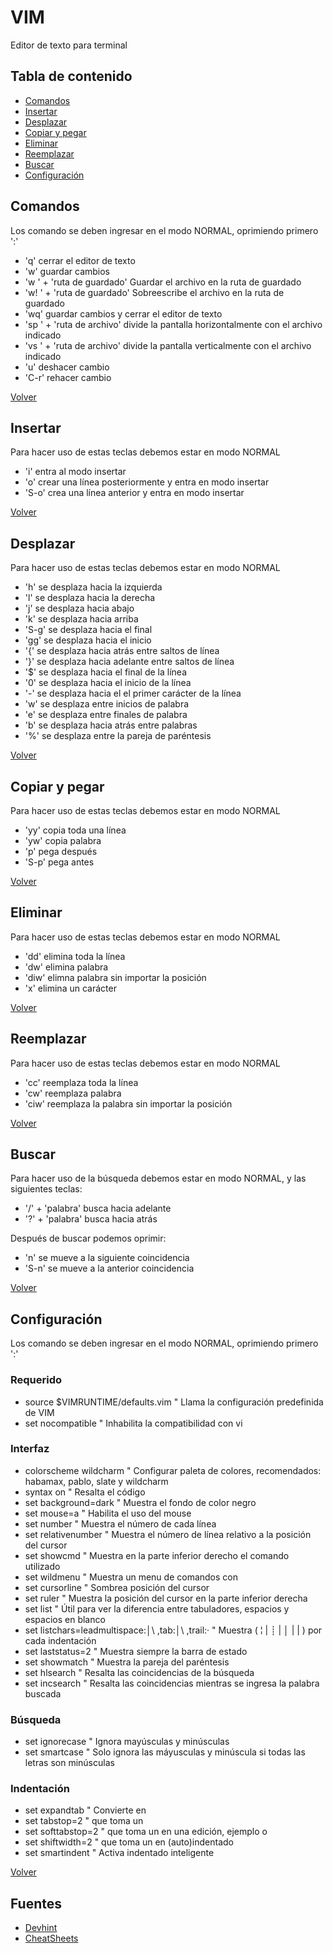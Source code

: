 # VIM

Editor de texto para terminal

## Tabla de contenido

- [Comandos](#comandos)
- [Insertar](#insertar)
- [Desplazar](#desplazar)
- [Copiar y pegar](#copiar-y-pegar)
- [Eliminar](#eliminar)
- [Reemplazar](#reemplazar)
- [Buscar](#buscar)
- [Configuración](#configuración)

## Comandos

Los comando se deben ingresar en el modo NORMAL, oprimiendo primero ':'

- 'q' cerrar el editor de texto
- 'w' guardar cambios
- 'w ' + 'ruta de guardado' Guardar el archivo en la ruta de guardado
- 'w! ' + 'ruta de guardado' Sobreescribe el archivo en la ruta de guardado
- 'wq' guardar cambios y cerrar el editor de texto
- 'sp ' + 'ruta de archivo' divide la pantalla horizontalmente con el archivo indicado
- 'vs ' + 'ruta de archivo' divide la pantalla verticalmente con el archivo indicado
- 'u' deshacer cambio
- 'C-r' rehacer cambio

[Volver](#tabla-de-contenido)

## Insertar

Para hacer uso de estas teclas debemos estar en modo NORMAL

- 'i' entra al modo insertar
- 'o' crear una línea posteriormente y entra en modo insertar
- 'S-o' crea una línea anterior y entra en modo insertar

[Volver](#tabla-de-contenido)

## Desplazar

Para hacer uso de estas teclas debemos estar en modo NORMAL

- 'h' se desplaza hacia la izquierda
- 'l' se desplaza hacia la derecha
- 'j' se desplaza hacia abajo
- 'k' se desplaza hacia arriba
- 'S-g' se desplaza hacia el final
- 'gg' se desplaza hacia el inicio
- '{' se desplaza hacia atrás entre saltos de línea
- '}' se desplaza hacia adelante entre saltos de línea
- '$' se desplaza hacia el final de la línea
- '0' se desplaza hacia el inicio de la línea
- '-' se desplaza hacia el el primer carácter de la línea
- 'w' se desplaza entre inicios de palabra
- 'e' se desplaza entre finales de palabra
- 'b' se desplaza hacia atrás entre palabras
- '%' se desplaza entre la pareja de paréntesis

[Volver](#tabla-de-contenido)

## Copiar y pegar

Para hacer uso de estas teclas debemos estar en modo NORMAL

- 'yy' copia toda una línea
- 'yw' copia palabra
- 'p' pega después
- 'S-p' pega antes

[Volver](#tabla-de-contenido)

## Eliminar

Para hacer uso de estas teclas debemos estar en modo NORMAL

- 'dd' elimina toda la línea
- 'dw' elimina palabra
- 'diw' elimna palabra sin importar la posición
- 'x' elimina un carácter

[Volver](#tabla-de-contenido)

## Reemplazar

Para hacer uso de estas teclas debemos estar en modo NORMAL

- 'cc' reemplaza toda la línea
- 'cw' reemplaza palabra
- 'ciw' reemplaza la palabra sin importar la posición

[Volver](#tabla-de-contenido)

## Buscar

Para hacer uso de la búsqueda debemos estar en modo NORMAL, y las siguientes teclas:

- '/' + 'palabra' busca hacia adelante
- '?' + 'palabra' busca hacia atrás

Después de buscar podemos oprimir:

- 'n' se mueve a la siguiente coincidencia
- 'S-n' se mueve a la anterior coincidencia

[Volver](#tabla-de-contenido)

## Configuración

Los comando se deben ingresar en el modo NORMAL, oprimiendo primero ':'

### Requerido

- source $VIMRUNTIME/defaults.vim " Llama la configuración predefinida de VIM
- set nocompatible " Inhabilita la compatibilidad con vi

### Interfaz

- colorscheme wildcharm " Configurar paleta de colores, recomendados: habamax, pablo, slate y wildcharm
- syntax on " Resalta el código
- set background=dark " Muestra el fondo de color negro
- set mouse=a " Habilita el uso del mouse
- set number " Muestra el número de cada línea
- set relativenumber " Muestra el número de línea relativo a la posición del cursor
- set showcmd " Muestra en la parte inferior derecho el comando utilizado
- set wildmenu " Muestra un menu de comandos con <Tab>
- set cursorline " Sombrea posición del cursor
- set ruler " Muestra la posición del cursor en la parte inferior derecha
- set list " Útil para ver la diferencia entre tabuladores, espacios y espacios en blanco
- set listchars=leadmultispace:│\ ,tab:│\ ,trail:· " Muestra ( ¦ | ┊ | │ | \| ) por cada indentación
- set laststatus=2 " Muestra siempre la barra de estado
- set showmatch " Muestra la pareja del paréntesis
- set hlsearch " Resalta las coincidencias de la búsqueda
- set incsearch " Resalta las coincidencias mientras se ingresa la palabra buscada

### Búsqueda

- set ignorecase " Ignora mayúsculas y minúsculas
- set smartcase " Solo ignora las máyusculas y minúscula si todas las letras son minúsculas

### Indentación
 
- set expandtab " Convierte <Tab> en <Espacio>
- set tabstop=2 " <Espacio> que toma un <Tab>
- set softtabstop=2 " <Espacio> que toma un <Tab> en una edición, ejemplo <Tab> o <BS>
- set shiftwidth=2 " <Espacio> que toma un <Tab> en (auto)indentado
- set smartindent " Activa indentado inteligente

[Volver](#tabla-de-contenido)

## Fuentes

- [Devhint](https://devhints.io/vim)
- [CheatSheets](https://cheatsheets.zip/vim)
